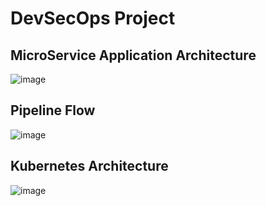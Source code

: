 # DevSecOps Project

## MicroService Application Architecture
![image](https://user-images.githubusercontent.com/29688323/179655923-e5d9ed72-176e-4956-897c-c1bb434d5c63.jpg)

## Pipeline Flow
![image](https://github.com/user-attachments/assets/4c1f4ff4-fe4a-4672-b00e-a8832f44ed89)

## Kubernetes Architecture
![image](https://github.com/user-attachments/assets/17a5dc5f-98e1-4a06-9a89-2a67bdf0c94b)


